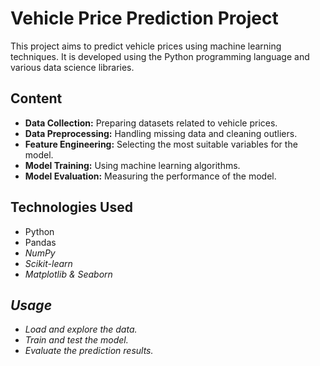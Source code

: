 # Vehicle Price Prediction Project

This project aims to predict vehicle prices using machine learning techniques. It is developed using the Python programming language and various data science libraries.

## Content

- **Data Collection:** Preparing datasets related to vehicle prices.
- **Data Preprocessing:** Handling missing data and cleaning outliers.
- **Feature Engineering:** Selecting the most suitable variables for the model.
- **Model Training:** Using machine learning algorithms.
- **Model Evaluation:** Measuring the performance of the model.

## Technologies Used

- Python
- Pandas
- *NumPy*
- *Scikit-learn*
- *Matplotlib & Seaborn*

## *Usage*

- *Load and explore the data.*
- *Train and test the model.*
- *Evaluate the prediction results.*
